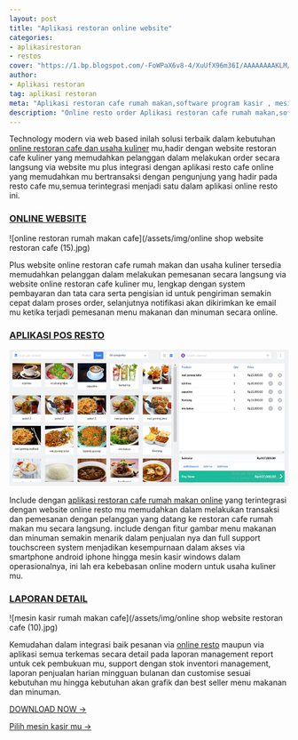 ```yaml
---
layout: post
title: "Aplikasi restoran online website"
categories: 
- aplikasirestoran
- restos
cover: "https://1.bp.blogspot.com/-FoWPaX6v8-4/XuUfX96m36I/AAAAAAAAKLM/SAhoqi5YYxUQz_gloVWY-K0Zz2fhAs1UwCK4BGAsYHg/s1621/brosur%2Bkasir.png"
author:
- Aplikasi restoran
tag: aplikasi restoran
meta: "Aplikasi restoran cafe rumah makan,software program kasir , mesin kasir restoran"
description: "Online resto order Aplikasi restoran cafe rumah makan,software program kasir , mesin kasir restoran"
---
```

Technology modern via web based inilah solusi terbaik dalam kebutuhan [online restoran cafe dan usaha kuliner](/aplikasirestoran/restos/2020/03/28/onlineresto.html) mu,hadir dengan website restoran cafe kuliner yang memudahkan pelanggan dalam melakukan order secara langsung via website mu plus integrasi dengan aplikasi resto cafe online yang memudahkan mu bertransaksi dengan pengunjung yang hadir pada resto cafe mu,semua terintegrasi menjadi satu dalam aplikasi online resto ini. 


### **[ONLINE WEBSITE](/aplikasirestoran/restos/2020/03/28/onlineresto.html)**


![online restoran rumah makan cafe](/assets/img/online shop website restoran cafe (15).jpg)

Plus website online restoran cafe rumah makan dan usaha kuliner tersedia memudahkan pelanggan dalam melakukan pemesanan secara langsung via website online restoran cafe kuliner mu, lengkap dengan system pembayaran dan tata cara serta pengisian id untuk pengiriman semakin cepat dalam proses order, selanjutnya notifikasi akan dikirimkan ke email mu ketika terjadi pemesanan menu makanan dan minuman secara online.


### **[APLIKASI POS RESTO](/aplikasirestoran/restos/2020/03/28/onlineresto.html)**


![aplikasir rumah makan cafe](/assets/img/software-restoran-cafeprogram-restoran-5.jpg)

Include dengan [aplikasi restoran cafe rumah makan online](/aplikasirestoran/2020/03/28/onlineresto.html) yang terintegrasi dengan website online resto mu memudahkan dalam melakukan transaksi dan pemesanan dengan pelanggan yang datang ke restoran cafe rumah makan mu secara langsung. include dengan fitur gambar menu makanan dan minuman semakin menarik dalam penjualan nya dan full support touchscreen system menjadikan kesempurnaan dalam akses via smartphone android iphone hingga mesin kasir windows dalam operasionalnya, ini lah era kebebasan online modern untuk usaha kuliner mu.





### **[LAPORAN DETAIL](/aplikasirestoran/restos/2020/03/28/onlineresto.html)**


![mesin kasir rumah makan cafe](/assets/img/online shop website restoran cafe (10).jpg)

Kemudahan dalam integrasi baik pesanan via [online resto](/aplikasirestoran/restos/2020/03/28/onlineresto.html) maupun via aplikasi semua terkemas secara detail pada laporan management report untuk cek pembukuan mu, support dengan stok inventori management, laporan penjualan harian mingguan bulanan dan customise sesuai kebutuhan mu hingga kebutuhan akan grafik dan best seller menu makanan dan minuman.


[DOWNLOAD NOW →](https://mesinkasir.github.io/e-catalog/Integrated%20Resto%20POS.pdf)


[Pilih mesin kasir mu →](/hardware)
